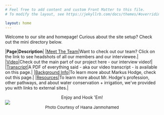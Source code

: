 ```yaml
---
# Feel free to add content and custom Front Matter to this file.
# To modify the layout, see https://jekyllrb.com/docs/themes/#overriding-theme-defaults

layout: home
---
```


Welcome to our site and homepage! Curious about the site setup? Check out the mini directory below.

|**Page**|**Description**|
|[Meet The Team](/biowebsite/team/)|Want to check out our team? Click on the link to see headshots of all our members and our interviewee.|
|[Video](/biowebsite/video/)|Check out the main part of our project here - our interview video!|
|[Transcript](/biowebsite/transcript/)|A PDF of everything said - aka our video transcript - is available on this page.|
|[Background Info](/biowebsite/background/)|To learn more about Markus Hodge, check out this page.|
|[Resources](/biowebsite/resources/)|To learn more about Mr. Hodge's profession, other pathways, and about water conservation + irrigation, we've provided you with links to external sites.|

<center>Enjoy and Hook 'Em!</center>

<img id = "UT Tower" src = "/biowebsite/assets/UT.jpg" style = "display: block; margin: 0 auto;">
<center><font size = "2">Photo Courtesy of Haana Janmohamed </font></center>